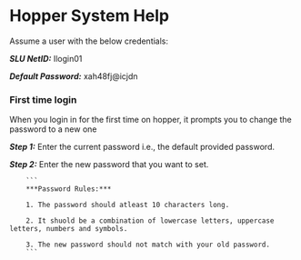 <h1>Hopper System Help</h1>
Assume a user with the below credentials:

***SLU NetID:*** Ilogin01

***Default Password:*** xah48fj@icjdn

<h3>First time login</h3>
When you login in for the first time on hopper, it prompts you to change the password to a new one

***Step 1:*** Enter the current password i.e., the default provided password.

***Step 2:*** Enter the new password that you want to set.

        ```
        ***Password Rules:***
        
        1. The password should atleast 10 characters long.

        2. It shuold be a combination of lowercase letters, uppercase letters, numbers and symbols.

        3. The new password should not match with your old password.
        ```
